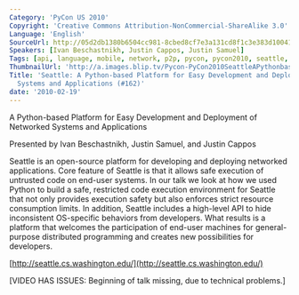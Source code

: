 ```yaml
---
Category: 'PyCon US 2010'
Copyright: 'Creative Commons Attribution-NonCommercial-ShareAlike 3.0'
Language: 'English'
SourceUrl: http://05d2db1380b6504cc981-8cbed8cf7e3a131cd8f1c3e383d10041.r93.cf2.rackcdn.com/pycon-us-2010/348_seattle-a-python-based-platform-for-easy-development-and-deployment-of-networked-systems-and-applications-162.m4v
Speakers: [Ivan Beschastnikh, Justin Cappos, Justin Samuel]
Tags: [api, language, mobile, network, p2p, pycon, pycon2010, seattle, security, university]
ThumbnailUrl: 'http://a.images.blip.tv/Pycon-PyCon2010SeattleAPythonbasedPlatformForEasyDevelopmentAn600-243.jpg'
Title: 'Seattle: A Python-based Platform for Easy Development and Deployment of Networked
  Systems and Applications (#162)'
date: '2010-02-19'
---
```

A Python-based Platform for Easy Development and Deployment of Networked
Systems and Applications

  
Presented by Ivan Beschastnikh, Justin Samuel, and Justin Cappos

  
Seattle is an open-source platform for developing and deploying networked
applications. Core feature of Seattle is that it allows safe execution of
untrusted code on end-user systems. In our talk we look at how we used Python
to build a safe, restricted code execution environment for Seattle that not
only provides execution safety but also enforces strict resource consumption
limits. In addition, Seattle includes a high-level API to hide inconsistent
OS-specific behaviors from developers. What results is a platform that
welcomes the participation of end-user machines for general-purpose
distributed programming and creates new possibilities for developers.

  
[http://seattle.cs.washington.edu/](http://seattle.cs.washington.edu/)

  
[VIDEO HAS ISSUES: Beginning of talk missing, due to technical problems.]

